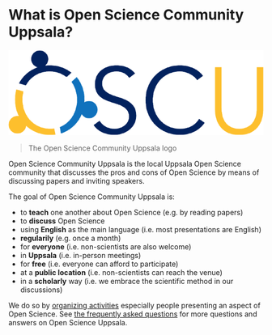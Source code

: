 # What is Open Science Community Uppsala?

![The Open Science Community Uppsala logo](../logo/oscu_logo.png)

> The Open Science Community Uppsala logo

Open Science Community Uppsala is the local Uppsala Open Science community
that discusses the pros and cons of Open Science
by means of discussing papers and inviting speakers.

The goal of Open Science Community Uppsala is:

- to **teach** one another about Open Science (e.g. by reading papers)
- to **discuss** Open Science
- using **English** as the main language (i.e. most presentations are English)
- **regularily** (e.g. once a month)
- for **everyone** (i.e. non-scientists are also welcome)
- in **Uppsala** (i.e. in-person meetings)
- for **free** (i.e. everyone can afford to participate)
- at a **public location** (i.e. non-scientists can reach the venue)
- in a **scholarly** way (i.e. we embrace the scientific method in our discussions)

We do so by [organizing activities](activities.md)
especially people presenting an aspect of Open Science.
See [the frequently asked questions](faq.md) for more questions
and answers on Open Science Uppsala.
